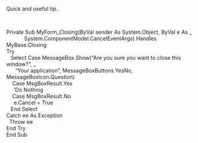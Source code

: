 
Quick and useful tip..

 

Private Sub MyForm\_Closing(ByVal sender As System.Object, ByVal e As \_  
            System.ComponentModel.CancelEventArgs) Handles MyBase.Closing  
Try  
   Select Case MessageBox.Show(&#8220;Are you sure you want to close this window?&#8221;, _  
      &#8220;Your application&#8221;, MessageBoxButtons.YesNo, MessageBoxIcon.Question)  
    Case MsgBoxResult.Yes  
     &#8216;Do Nothing  
    Case MsgBoxResult.No  
     e.Cancel = True  
   End Select  
Catch ee As Exception  
  Throw ee  
End Try  
End Sub